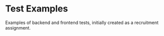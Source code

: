 # Test Examples

Examples of backend and frontend tests, initially created as a recruitment assignment.